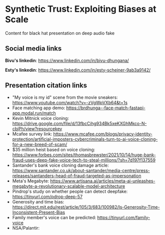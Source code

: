 # Synthetic Trust: Exploiting Biases at Scale
Content for black hat presentation on deep audio fake


## Social media links
**Bivu's linkedin**: https://www.linkedin.com/in/bivu-dhungana/

**Esty's linkedin**: https://www.linkedin.com/in/esty-scheiner-9ab3a9142/


## Presentation citation links
- "My voice is my id" scene from the movie sneakers: https://www.youtube.com/watch?v=-zVgWpVXb64&t=1s
- Face matching app demo: https://brdhunga--face-match-fastapi-app.modal.run/match
- Kevin Mitnick voice cloning: https://drive.google.com/file/d/13fbcCihg934Bk5xeKXGhMkco-N-cbjPh/view?resourcekey
- Mcafee survey link: https://www.mcafee.com/blogs/privacy-identity-protection/artificial-imposters-cybercriminals-turn-to-ai-voice-cloning-for-a-new-breed-of-scam/
- $35 million heist based on voice cloning: https://www.forbes.com/sites/thomasbrewster/2021/10/14/huge-bank-fraud-uses-deep-fake-voice-tech-to-steal-millions/?sh=7d197f137559
- Santander's bank voice cloning damage article: https://www.santander.co.uk/about-santander/media-centre/press-releases/santanders-head-of-fraud-targeted-as-impersonation
- Meta's Megabyte: https://www.artisana.ai/articles/meta-ai-unleashes-megabyte-a-revolutionary-scalable-model-architecture
- Pindrop's study on whether people can detect deepfake: https://tinyurl.com/pdrop-deep-57
- Generosity and time bias: https://direct.mit.edu/rest/article/105/3/683/100982/Is-Generosity-Time-Inconsistent-Present-Bias
- Family member's voice can be predicted: https://tinyurl.com/family-voice
- NSA/Palantir: 

